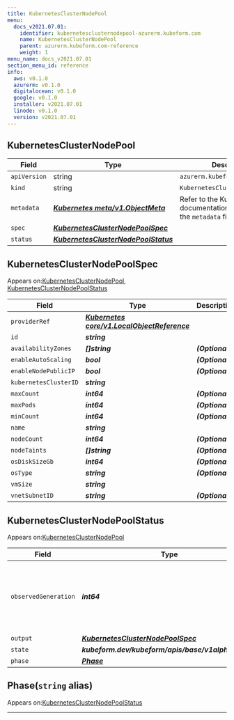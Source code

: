 ```yaml
---
title: KubernetesClusterNodePool
menu:
  docs_v2021.07.01:
    identifier: kubernetesclusternodepool-azurerm.kubeform.com
    name: KubernetesClusterNodePool
    parent: azurerm.kubeform.com-reference
    weight: 1
menu_name: docs_v2021.07.01
section_menu_id: reference
info:
  aws: v0.1.0
  azurerm: v0.1.0
  digitalocean: v0.1.0
  google: v0.1.0
  installer: v2021.07.01
  linode: v0.1.0
  version: v2021.07.01
---
```


## KubernetesClusterNodePool
| Field | Type | Description |
| ------ | ----- | ----------- |
| `apiVersion` | string | `azurerm.kubeform.com/v1alpha1` |
|    `kind` | string | `KubernetesClusterNodePool` |
| `metadata` | ***[Kubernetes meta/v1.ObjectMeta](https://v1-18.docs.kubernetes.io/docs/reference/generated/kubernetes-api/v1.18/#objectmeta-v1-meta)***|Refer to the Kubernetes API documentation for the fields of the `metadata` field.|
| `spec` | ***[KubernetesClusterNodePoolSpec](#kubernetesclusternodepoolspec)***||
| `status` | ***[KubernetesClusterNodePoolStatus](#kubernetesclusternodepoolstatus)***||
## KubernetesClusterNodePoolSpec

Appears on:[KubernetesClusterNodePool](#kubernetesclusternodepool), [KubernetesClusterNodePoolStatus](#kubernetesclusternodepoolstatus)

| Field | Type | Description |
| ------ | ----- | ----------- |
| `providerRef` | ***[Kubernetes core/v1.LocalObjectReference](https://v1-18.docs.kubernetes.io/docs/reference/generated/kubernetes-api/v1.18/#localobjectreference-v1-core)***||
| `id` | ***string***||
| `availabilityZones` | ***[]string***| ***(Optional)*** |
| `enableAutoScaling` | ***bool***| ***(Optional)*** |
| `enableNodePublicIP` | ***bool***| ***(Optional)*** |
| `kubernetesClusterID` | ***string***||
| `maxCount` | ***int64***| ***(Optional)*** |
| `maxPods` | ***int64***| ***(Optional)*** |
| `minCount` | ***int64***| ***(Optional)*** |
| `name` | ***string***||
| `nodeCount` | ***int64***| ***(Optional)*** |
| `nodeTaints` | ***[]string***| ***(Optional)*** |
| `osDiskSizeGb` | ***int64***| ***(Optional)*** |
| `osType` | ***string***| ***(Optional)*** |
| `vmSize` | ***string***||
| `vnetSubnetID` | ***string***| ***(Optional)*** |
## KubernetesClusterNodePoolStatus

Appears on:[KubernetesClusterNodePool](#kubernetesclusternodepool)

| Field | Type | Description |
| ------ | ----- | ----------- |
| `observedGeneration` | ***int64***| ***(Optional)*** Resource generation, which is updated on mutation by the API Server.|
| `output` | ***[KubernetesClusterNodePoolSpec](#kubernetesclusternodepoolspec)***| ***(Optional)*** |
| `state` | ***kubeform.dev/kubeform/apis/base/v1alpha1.State***| ***(Optional)*** |
| `phase` | ***[Phase](#phase)***| ***(Optional)*** |
## Phase(`string` alias)

Appears on:[KubernetesClusterNodePoolStatus](#kubernetesclusternodepoolstatus)

---
